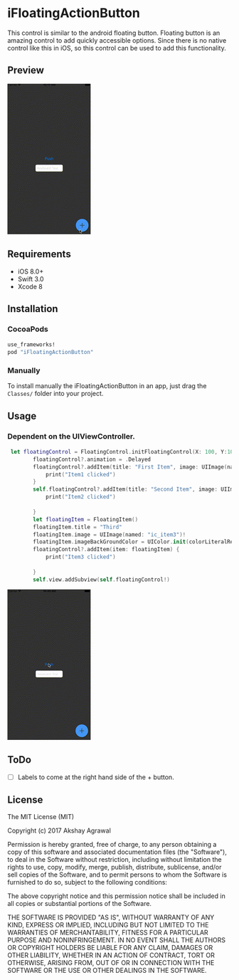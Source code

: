 # iFloatingActionButton

This control is similar to the android floating button. Floating button is an amazing control to add quickly accessible options. Since there is no native control like this in iOS, so this control can be used to add this functionality.
## Preview
<img src="https://github.com/kciter/Floaty/raw/master/Images/preview.gif" width='187' alt="Preview gif">

## Requirements
* iOS 8.0+
* Swift 3.0
* Xcode 8

## Installation
### CocoaPods
```ruby
use_frameworks!
pod "iFloatingActionButton"
```
### Manually
To install manually the iFloatingActionButton in an app, just drag the `Classes/` folder into your project.

## Usage
### Dependent on the UIViewController.


```swift
 let floatingControl = FloatingControl.initFloatingControl(X: 100, Y:100)
        floatingControl?.animation = .Delayed
        floatingControl?.addItem(title: "First Item", image: UIImage(named: "ic_item1")!) {
            print("Item1 clicked")
        }
        self.floatingControl?.addItem(title: "Second Item", image: UIImage(named: "ic_item2")!) {
            print("Item2 clicked")
            
        }
        let floatingItem = FloatingItem()
        floatingItem.title = "Third"
        floatingItem.image = UIImage(named: "ic_item3")!
        floatingItem.imageBackGroundColor = UIColor.init(colorLiteralRed: 102/255.0, green: 102/255.0, blue: 255/255.0, alpha: 1)
        floatingControl?.addItem(item: floatingItem) {
            print("Item3 clicked")
            
        }
        self.view.addSubview(self.floatingControl!)

```
<img src="https://github.com/kciter/Floaty/raw/master/Images/dependent_on_uiwindow.gif" width='187' alt="Dependent on the UIWindow">


## ToDo
* [ ] Labels to come at the right hand side of the + button.

## License
The MIT License (MIT)

Copyright (c) 2017 Akshay Agrawal

Permission is hereby granted, free of charge, to any person obtaining a copy
of this software and associated documentation files (the "Software"), to deal
in the Software without restriction, including without limitation the rights
to use, copy, modify, merge, publish, distribute, sublicense, and/or sell
copies of the Software, and to permit persons to whom the Software is
furnished to do so, subject to the following conditions:

The above copyright notice and this permission notice shall be included in all
copies or substantial portions of the Software.

THE SOFTWARE IS PROVIDED "AS IS", WITHOUT WARRANTY OF ANY KIND, EXPRESS OR
IMPLIED, INCLUDING BUT NOT LIMITED TO THE WARRANTIES OF MERCHANTABILITY,
FITNESS FOR A PARTICULAR PURPOSE AND NONINFRINGEMENT. IN NO EVENT SHALL THE
AUTHORS OR COPYRIGHT HOLDERS BE LIABLE FOR ANY CLAIM, DAMAGES OR OTHER
LIABILITY, WHETHER IN AN ACTION OF CONTRACT, TORT OR OTHERWISE, ARISING FROM,
OUT OF OR IN CONNECTION WITH THE SOFTWARE OR THE USE OR OTHER DEALINGS IN THE
SOFTWARE.
